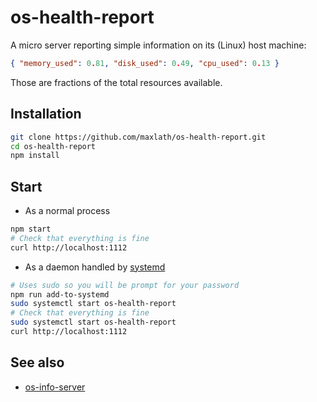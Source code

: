 # os-health-report

A micro server reporting simple information on its (Linux) host machine:
```json
{ "memory_used": 0.81, "disk_used": 0.49, "cpu_used": 0.13 }
```
Those are fractions of the total resources available.

## Installation
```sh
git clone https://github.com/maxlath/os-health-report.git
cd os-health-report
npm install
```

## Start
* As a normal process
```sh
npm start
# Check that everything is fine
curl http://localhost:1112
```

* As a daemon handled by [systemd](https://en.wikipedia.org/wiki/Systemd)
```sh
# Uses sudo so you will be prompt for your password
npm run add-to-systemd
sudo systemctl start os-health-report
# Check that everything is fine
sudo systemctl start os-health-report
curl http://localhost:1112
```

## See also
* [os-info-server](https://github.com/bahmutov/os-info-server)
